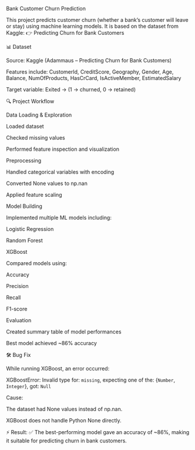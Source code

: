Bank Customer Churn Prediction

This project predicts customer churn (whether a bank’s customer will leave or stay) using machine learning models.
It is based on the dataset from Kaggle:
👉 Predicting Churn for Bank Customers

📊 Dataset

Source: Kaggle (Adammaus – Predicting Churn for Bank Customers)

Features include:
CustomerId, CreditScore, Geography, Gender, Age, Balance,
NumOfProducts, HasCrCard, IsActiveMember, EstimatedSalary

Target variable:
Exited → (1 → churned, 0 → retained)

🔍 Project Workflow

Data Loading & Exploration

Loaded dataset

Checked missing values

Performed feature inspection and visualization

Preprocessing

Handled categorical variables with encoding

Converted None values to np.nan

Applied feature scaling

Model Building

Implemented multiple ML models including:

Logistic Regression

Random Forest

XGBoost

Compared models using:

Accuracy

Precision

Recall

F1-score

Evaluation

Created summary table of model performances

Best model achieved ~86% accuracy

🛠️ Bug Fix

While running XGBoost, an error occurred:

XGBoostError: Invalid type for: `missing`, expecting one of the: {`Number`, `Integer`}, got: `Null`

Cause:

The dataset had None values instead of np.nan.

XGBoost does not handle Python None directly.

⚡ Result:
✅ The best-performing model gave an accuracy of ~86%, making it suitable for predicting churn in bank customers.